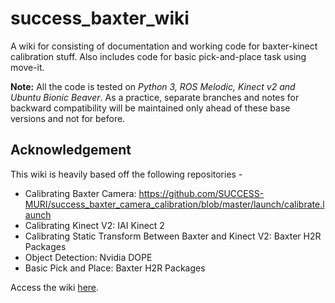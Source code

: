 # success_baxter_wiki

A wiki for consisting of documentation and working code for baxter-kinect calibration stuff.
Also includes code for basic pick-and-place task using move-it.

**Note:** All the code is tested on *Python 3, ROS Melodic, Kinect v2 and Ubuntu Bionic Beaver*. As a practice, separate branches and notes for backward compatibility will be maintained only ahead of these base versions and not for before.

## Acknowledgement

This wiki is heavily based off the following repositories - 

 - Calibrating Baxter Camera: https://github.com/SUCCESS-MURI/success_baxter_camera_calibration/blob/master/launch/calibrate.launch
 - Calibrating Kinect V2: IAI Kinect 2
 - Calibrating Static Transform Between Baxter and Kinect V2: Baxter H2R Packages
 - Object Detection: Nvidia DOPE
 - Basic Pick and Place: Baxter H2R Packages

Access the wiki [here](https://github.com/SUCCESS-MURI/success_baxter_wiki/wiki). 
